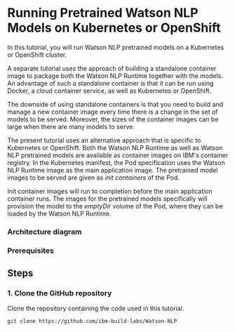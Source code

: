 # Running Pretrained Watson NLP Models on Kubernetes or OpenShift

In this tutorial, you will run Watson NLP pretrained models on a Kubernetes or OpenShift cluster. 

A separate tutorial uses the approach of building a standalone container image to package both the Watson NLP Runtime together with the models. An advantage of such a standalone container is that it can be run using Docker, a cloud container service, as well as Kubernetes or OpenShift. 

The downside of using standalone containers is that you need to build and manage a new container image every time there is a change in the set of models to be served. Moreover, the sizes of the container images can be large when there are many models to serve.

The present tutorial uses an alternative approach that is specific to Kubernetes or OpenShift. Both the Watson NLP Runtime as well as Watson NLP pretrained models are available as container images on IBM's container registry. In the Kubernetes manifest, the Pod specification uses the Watson NLP Runtime image as the main application image. The pretrained model images to be served are given as *init containers* of the Pod. 

Init container images will run to completion before the main application container runs. The images for the pretrained models specifically will provision the model to the *emptyDir* volume of the Pod, where they can be loaded by the Watson NLP Runtime.

### Architecture diagram

### Prerequisites

## Steps

### 1. Clone the GitHub repository
Clone the repository containing the code used in this tutorial.  
```
git clone https://github.com/ibm-build-labs/Watson-NLP 
```
